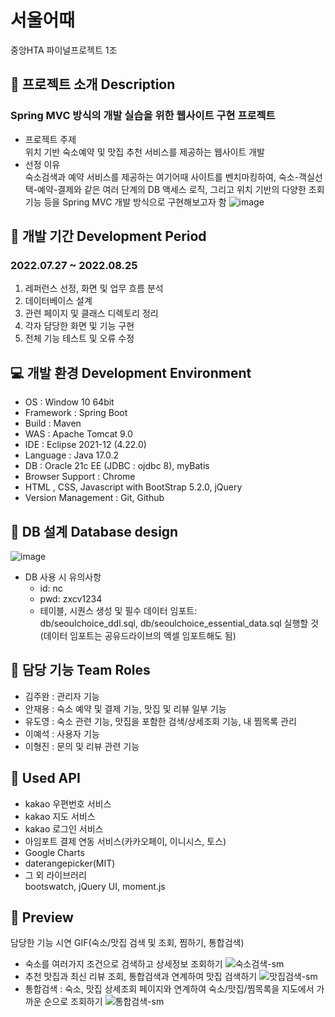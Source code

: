 # 서울어때
 중앙HTA 파이널프로젝트 1조    
  
  
## 🍇 프로젝트 소개 Description

### Spring MVC 방식의 개발 실습을 위한 웹사이트 구현 프로젝트

- 프로젝트 주제  
  위치 기반 숙소예약 및 맛집 추천 서비스를 제공하는 웹사이트 개발
- 선정 이유  
숙소검색과 예약 서비스를 제공하는 여기어때 사이트를 벤치마킹하여, 숙소-객실선택-예약-결제와 같은 여러 단계의 DB 액세스 로직, 그리고 위치 기반의 다양한 조회 기능 등을 Spring MVC 개발 방식으로 구현해보고자 함
![image](https://user-images.githubusercontent.com/97426362/187479205-354292b9-7775-4518-a211-2531d23ee1df.png)

## 📅 개발 기간 Development Period
### 2022.07.27 ~ 2022.08.25

1. 레퍼런스 선정, 화면 및 업무 흐름 분석
2. 데이터베이스 설계
3. 관련 페이지 및 클래스 디렉토리 정리
4. 각자 담당한 화면 및 기능 구현
5. 전체 기능 테스트 및 오류 수정
    
## 💻 개발 환경 Development Environment
- OS :  Window 10 64bit
- Framework : Spring Boot
- Build : Maven
- WAS : Apache Tomcat 9.0
- IDE : Eclipse 2021-12 (4.22.0)
- Language : Java 17.0.2
- DB : Oracle 21c EE (JDBC : ojdbc 8), myBatis
- Browser Support : Chrome
- HTML , CSS, Javascript with BootStrap 5.2.0, jQuery
- Version Management : Git, Github  


## 📔 DB 설계 Database design
![image](https://user-images.githubusercontent.com/97426362/187114993-b5d59e9f-dd31-47bc-b3ce-10301fe798cb.png)

* DB 사용 시 유의사항  
  * id: nc
  *  pwd: zxcv1234
  * 테이블, 시퀀스 생성 및 필수 데이터 임포트:  
  db/seoulchoice_ddl.sql, db/seoulchoice_essential_data.sql 실행할 것 (데이터 임포트는 공유드라이브의 엑셀 임포트해도 됨)

## 👥 담당 기능 Team Roles
- 김주완 : 관리자 기능
- 안재용 : 숙소 예약 및 결제 기능, 맛집 및 리뷰 일부 기능
- 유도영 : 숙소 관련 기능, 맛집을 포함한 검색/상세조회 기능, 내 찜목록 관리
- 이예석 : 사용자 기능
- 이형진 : 문의 및 리뷰 관련 기능

## 🔗 Used API
- kakao 우편번호 서비스
- kakao 지도 서비스
- kakao 로그인 서비스
- 아임포트 결제 연동 서비스(카카오페이, 이니시스, 토스)
- Google Charts
- daterangepicker(MIT)
- 그 외 라이브러리  
  bootswatch, jQuery UI, moment.js
  
## 👀 Preview  
담당한 기능 시연 GIF(숙소/맛집 검색 및 조회, 찜하기, 통합검색)
- 숙소를 여러가지 조건으로 검색하고 상세정보 조회하기
![숙소검색-sm](https://user-images.githubusercontent.com/97426362/187493854-426cbcb4-7aca-4764-8791-aadcf81c6b85.gif)
- 추천 맛집과 최신 리뷰 조회, 통합검색과 연계하여 맛집 검색하기
![맛집검색-sm](https://user-images.githubusercontent.com/97426362/187493666-86c59411-dd62-4570-9293-07b1eaa0e65a.gif)
- 통합검색 : 숙소, 맛집 상세조회 페이지와 연계하여 숙소/맛집/찜목록을 지도에서 가까운 순으로 조회하기
![통합검색-sm](https://user-images.githubusercontent.com/97426362/187493460-31b4bc4b-d321-4704-bf30-48877ef52d5e.gif)

  
